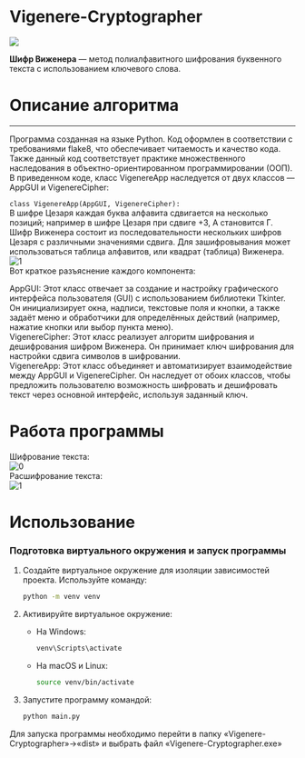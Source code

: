 # Vigenere-Cryptographer

 ![](https://upload.wikimedia.org/wikipedia/commons/thumb/1/1a/Vigenere.jpg/220px-Vigenere.jpg)

**Шифр Виженера** — метод полиалфавитного шифрования буквенного текста с использованием ключевого слова.

# Описание алгоритма #

----------
Программа созданная на языке Python. Код оформлен в соответствии с требованиями flake8, что обеспечивает читаемость и качество кода. Также данный код соответствует практике множественного наследования в объектно-ориентированном программировании (ООП).<br />
В приведенном коде, класс VigenereApp наследуется от двух классов — AppGUI и VigenereCipher:

`class VigenereApp(AppGUI, VigenereCipher):`<br />
В шифре Цезаря каждая буква алфавита сдвигается на несколько позиций; например в шифре Цезаря при сдвиге +3, A становится Г. Шифр Виженера состоит из последовательности нескольких шифров Цезаря с различными значениями сдвига. Для зашифровывания может использоваться таблица алфавитов, или квадрат (таблица) Виженера.
![1](https://user-images.githubusercontent.com/103204349/200120239-8b42d397-29c6-4d1f-a14c-d04089264ab9.png)<br />
Вот краткое разъяснение каждого компонента:

AppGUI: Этот класс отвечает за создание и настройку графического интерфейса пользователя (GUI) с использованием библиотеки Tkinter. Он инициализирует окна, надписи, текстовые поля и кнопки, а также задаёт меню и обработчики для определённых действий (например, нажатие кнопки или выбор пункта меню).<br />
VigenereCipher: Этот класс реализует алгоритм шифрования и дешифрования шифром Виженера. Он принимает ключ шифрования для настройки сдвига символов в шифровании.<br />
VigenereApp: Этот класс объединяет и автоматизирует взаимодействие между AppGUI и VigenereCipher. Он наследует от обоих классов, чтобы предложить пользователю возможность шифровать и дешифровать текст через основной интерфейс, используя заданный ключ.<br />
# Работа программы #
Шифрование текста:<br />
![0](https://user-images.githubusercontent.com/103204349/232480064-86d7c96f-e49a-41c7-b0b7-0346953aaf78.jpg)<br />
Расшифрование текста:<br />
![1](https://user-images.githubusercontent.com/103204349/232480328-9c4c6e43-6f97-443a-b366-233e8f22ae94.jpg)<br />
# Использование
### Подготовка виртуального окружения и запуск программы

1. Создайте виртуальное окружение для изоляции зависимостей проекта. 
   Используйте команду:
   ```bash
   python -m venv venv
   ```

2. Активируйте виртуальное окружение:
   - На Windows:
     ```bash
     venv\Scripts\activate
     ```
   - На macOS и Linux:
     ```bash
     source venv/bin/activate
     ```
3. Запустите программу командой:
   ```bash
   python main.py
   ```
Для запуска программы необходимо перейти в папку «Vigenere-Cryptographer»->«dist» и выбрать файл «Vigenere-Cryptographer.exe»
